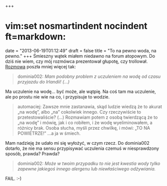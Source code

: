 +++
# vim:set nosmartindent nocindent ft=markdown:
date = "2013-06-19T01:12:49"
draft = false
title = "To na pewno woda, na pewno."
+++
Śmieszny wątek miałem niedawno na forum atopowym. Do dziś nie wiem, czy mój
rozmówca prezentował głupotę, czy trollował.
[Rozmowa](https://www.atopowe.pl/forum/viewtopic.php?p=113343#p113343 "Na forum
występuję jako wahwah." ) poszła mniej więcej tak:

> dominia002: _Mam podobny problem z uczuleniem na wodę od czasu przyjazdu do
> Irlandii! (...)_

Ma uczulenie na wodę... być może, ale wątpię. Na coś tam ma uczulenie, ale po
prostu nie wie na co, i przypisuje to wodzie.

> automaciej: Zawsze mnie zastanawia, skąd ludzie wiedzą że to akurat „na wodę”,
> albo „na” cokolwiek innego. Czy rzeczywiście to przetestowaliście?  (...)
> Rozmawiam potem z osobą twierdzącą że to „na wodę” i mówię, jak i co robiłem,
> i że wodę wyeliminowałem, a różnicy brak. Osoba słucha, myśli przez chwilkę,
> i mówi: „TO NA POWIETRZE!” ...a ja w śmiech.

Mam nadzieję że udało mi się wyłożyć, w czym rzecz. Do dominia002 dotarło, że
nie ma sensu przypisywać uczulenia czemuś w niesprawdzony sposób, prawda?
Prawda?

> dominia002: _Może w twoim przypadku to nie jest kwestia wody tylko zapewne
> jakiegoś innego alergenu lub niewłaściwego odżywiania._

FAIL. :-)
